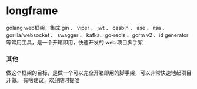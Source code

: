 # longframe
golang web框架，集成 gin 、 viper 、 jwt 、 casbin 、 ase 、 rsa 、 gorilla/websocket 、 swagger 、 kafka、go-redis 、gorm v2 、id generator 等常用工具，是一个开箱即用，快速开发的 web 项目脚手架

### 其他
做这个框架的目标，是做一个可以完全开箱即用的脚手架，可以非常快速地起项目开做。
有啥建议，欢迎随时提哈
